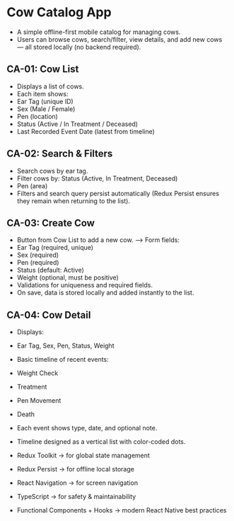 # Cow Catalog App
- A simple offline-first mobile catalog for managing cows.
- Users can browse cows, search/filter, view details, and add new cows — all stored locally (no backend required).

## CA-01: Cow List
- Displays a list of cows.
- Each item shows:
- Ear Tag (unique ID)
- Sex (Male / Female)
- Pen (location)
- Status (Active / In Treatment / Deceased)
- Last Recorded Event Date (latest from timeline)

## CA-02: Search & Filters
- Search cows by ear tag.
- Filter cows by: Status (Active, In Treatment, Deceased)
- Pen (area)
- Filters and search query persist automatically (Redux Persist ensures they remain when returning to the list).

## CA-03: Create Cow
- Button from Cow List to add a new cow.
--> Form fields:
- Ear Tag (required, unique)
- Sex (required)
- Pen (required)
- Status (default: Active)
- Weight (optional, must be positive)
- Validations for uniqueness and required fields.
- On save, data is stored locally and added instantly to the list.

## CA-04: Cow Detail
- Displays:
- Ear Tag, Sex, Pen, Status, Weight
- Basic timeline of recent events:
- Weight Check
- Treatment
- Pen Movement
- Death
- Each event shows type, date, and optional note.
- Timeline designed as a vertical list with color-coded dots.


- Redux Toolkit → for global state management
- Redux Persist → for offline local storage
- React Navigation → for screen navigation
- TypeScript → for safety & maintainability
- Functional Components + Hooks → modern React Native best practices